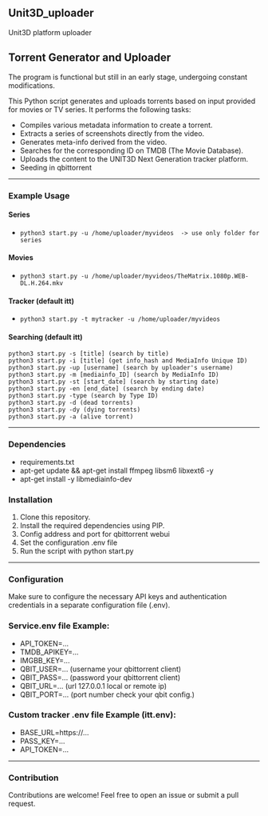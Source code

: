 ## Unit3D_uploader
Unit3D platform uploader

## Torrent Generator and Uploader

The program is functional but still in an early stage, undergoing constant modifications.

This Python script generates and uploads torrents based on input provided for movies or TV series. It performs the following tasks:

- Compiles various metadata information to create a torrent.
- Extracts a series of screenshots directly from the video.
- Generates meta-info derived from the video.
- Searches for the corresponding ID on TMDB (The Movie Database).
- Uploads the content to the UNIT3D Next Generation tracker platform.
- Seeding in qbittorrent

___
### Example Usage

#### Series 
- `python3 start.py -u /home/uploader/myvideos  -> use only folder for series`

#### Movies
- `python3 start.py -u /home/uploader/myvideos/TheMatrix.1080p.WEB-DL.H.264.mkv`

#### Tracker (default itt)
- `python3 start.py -t mytracker -u /home/uploader/myvideos`

#### Searching (default itt)

    python3 start.py -s [title] (search by title)
    python3 start.py -i [title] (get info_hash and MediaInfo Unique ID)
    python3 start.py -up [username] (search by uploader's username)
    python3 start.py -m [mediainfo_ID] (search by MediaInfo ID)
    python3 start.py -st [start_date] (search by starting date)
    python3 start.py -en [end_date] (search by ending date)
    python3 start.py -type (search by Type ID)
    python3 start.py -d (dead torrents)
    python3 start.py -dy (dying torrents)
    python3 start.py -a (alive torrent)
___
### Dependencies
- requirements.txt
- apt-get update && apt-get install ffmpeg libsm6 libxext6  -y
- apt-get install -y libmediainfo-dev

### Installation

1. Clone this repository.
2. Install the required dependencies using PIP.
3. Config address and port for qbittorrent webui
4. Set the configuration .env file
5. Run the script with python start.py

___
### Configuration

Make sure to configure the necessary API keys and authentication credentials in a separate configuration file (.env).

### Service.env file Example:

- API_TOKEN=...
- TMDB_APIKEY=...
- IMGBB_KEY=...
- QBIT_USER=... (username your qbittorrent client)
- QBIT_PASS=... (password your qbittorrent client)
- QBIT_URL=...  (url 127.0.0.1 local or remote ip)
- QBIT_PORT=... (port number check your qbit config.)

### Custom tracker .env file Example (itt.env):
- BASE_URL=https://...
- PASS_KEY=...
- API_TOKEN=...

___
### Contribution

Contributions are welcome! Feel free to open an issue or submit a pull request.
